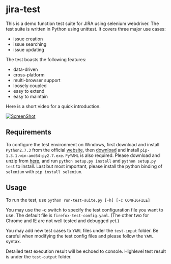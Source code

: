 jira-test
=========

This is a demo function test suite for JIRA using selenium webdriver. 
The test suite is written in Python using unittest. It covers three 
major use cases: 

* issue creation
* issue searching
* issue updating

The test boasts the following features:

* data-driven
* cross-platform
* multi-browser support
* loosely coupled
* easy to extend
* easy to maintain

Here is a short video for a quick introduction.

[![ScreenShot](https://raw.github.com/yadongwen/misc-scripts/master/screenshot.jpg)](http://youtu.be/vt5fpE0bzSY)

## Requirements

To configure the test environment on Windows,
first download and install `Python2.7.3` from the official 
[website](http://www.python.org/download/releases/2.7.3/), 
then [download](http://www.lfd.uci.edu/~gohlke/pythonlibs/#pip) and 
install `pip-1.3.1.win-amd64-py2.7.‌exe`.
`PyYAML` is also required. Please download and unzip from 
[here](http://pyyaml.org/download/pyyaml/PyYAML-3.10.zip), and 
run `python setup.py install` and `python setup.py test` to install.
Last but most important, please install the python binding of
`selenium` with `pip install selenium`.


## Usage

To run the test, use `python run-test-suite.py [-h] [-c CONFIGFILE]`

You may use the -c switch to specify the test configuration file you
want to use. The default file is `firefox-test-config.yaml`. (The
other two for Chrome and IE are not well tested and debugged yet.)

You may add new test cases to `YAML` files under the `test-input` folder.
Be careful when modifying the test config files and please follow the
`YAML` syntax.

Detailed test execution result will be echoed to console. Highlevel
test result is under the `test-output` folder.
